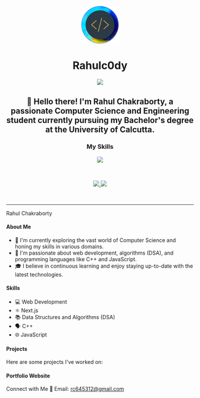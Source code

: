 <div align="center">
  <a href="https://portfolio-webapp.framer.ai">
    <img
      src="logo.png"
      alt="rahulc0dy"
      height="100"
    />
  </a>
  <h1>
    <b>
      Rahulc0dy
    </b>
  </h1>
  <b>
      <img src="https://svg-banners.vercel.app/api?type=typeWriter&text1=Rahul%20Chakraborty%20👨‍💻&width=1200&height=200"/>
    <h2>
      👋 Hello there! I'm Rahul Chakraborty, a passionate Computer Science and Engineering student currently pursuing my Bachelor's degree at the University of Calcutta.
    </h2>
  </b>
<p align="center">
  <h3>My Skills</h3>
  <a href="https://skillicons.dev">
    <img src="https://skillicons.dev/icons?i=c,cpp,js,html,css,tailwind,nodejs,react,nextjs,git,github,docker,vscode,bash,linux" />
  </a>
  <br />
</p>
<br />
  <p align="cente">
  <a href="https://github.com/rahulc0dy">
    <img src="https://github-readme-stats.vercel.app/api?username=rahulc0dy&show_icons=true&theme=one_dark_pro&title_color=#fff#gh-dark-mode-only"  height="200"/>
    <img src="https://github-readme-stats.vercel.app/api/top-langs/?username=rahulc0dy&layout=compact&theme=one_dark_pro" height="200"/>
  </a>
</p>
  <br />
  <hr />
</div>

Rahul Chakraborty

#### About Me
- 🔭 I'm currently exploring the vast world of Computer Science and honing my skills in various domains.
- 🌱 I'm passionate about web development, algorithms (DSA), and programming languages like C++ and JavaScript.
- 🎓 I believe in continuous learning and enjoy staying up-to-date with the latest technologies.

#### Skills
- 💻 Web Development
- ⚛️ Next.js
- 📚 Data Structures and Algorithms (DSA)
- 🗣️ C++
- 🌐 JavaScript

#### Projects
Here are some projects I've worked on:

#### Portfolio Website


Connect with Me
📧 Email: rc645312@gmail.com

